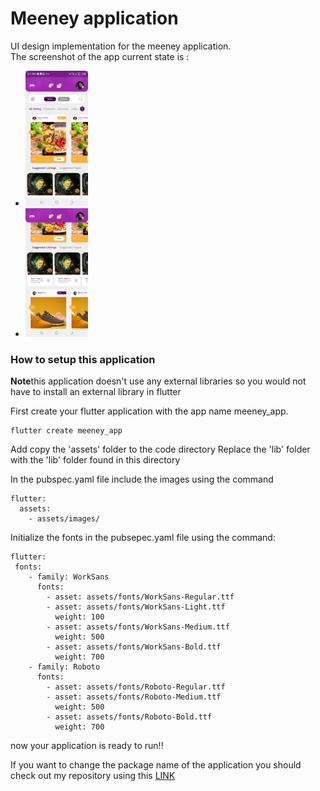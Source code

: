<h1>Meeney application</h1>

<p>UI design implementation for the meeney application.<br>The screenshot of the app current state is :<br></p>
<ul>
    <li><img src="screenshots/s1.png" width="100" ></li>
    <li><img src="screenshots/s2.png" width="100" ></li>
</ul>

<h3>How to setup this application</h3>
<p><b>Note</b>this application doesn't use any external libraries so you would not have to install an external library in flutter</p>

First create your flutter application with the app name meeney_app.
```
flutter create meeney_app
```

Add copy the 'assets' folder to the code directory
Replace the 'lib' folder with the 'lib' folder found in this directory

In the pubspec.yaml file include the images using the command
```
flutter:
  assets:
    - assets/images/
```

Initialize the fonts in the pubsepec.yaml file using the command:
```
flutter:
 fonts:
    - family: WorkSans
      fonts:
        - asset: assets/fonts/WorkSans-Regular.ttf
        - asset: assets/fonts/WorkSans-Light.ttf
          weight: 100
        - asset: assets/fonts/WorkSans-Medium.ttf
          weight: 500
        - asset: assets/fonts/WorkSans-Bold.ttf
          weight: 700
    - family: Roboto
      fonts:
        - asset: assets/fonts/Roboto-Regular.ttf
        - asset: assets/fonts/Roboto-Medium.ttf
          weight: 500
        - asset: assets/fonts/Roboto-Bold.ttf
          weight: 700
```

now your application is ready to run!!


If you want to change the package name of the application you should check out my repository using this <a href="https://github.com/AnthonyAniobi/Reusable_Flutter_Features">LINK</a>